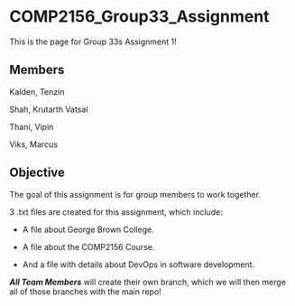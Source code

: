 # COMP2156_Group33_Assignment

This is the page for Group 33s Assignment 1!

## Members

Kalden, Tenzin

Shah, Krutarth Vatsal

Thani, Vipin

Viks, Marcus

## Objective

The goal of this assignment is for group members to work together.


3 .txt files are created for this assignment, which include:

- A file about George Brown College.

- A file about the COMP2156 Course.

- And a file with details about DevOps in software development.


**_All Team Members_** will create their own branch, which we will then merge all of those branches with the main repo!


